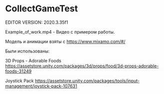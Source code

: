 # CollectGameTest

EDITOR VERSION: 2020.3.35f1

Example_of_work.mp4 - Видео с примером работы.

Модель и анимации взяты с https://www.mixamo.com/#/

Были использованы:

3D Props - Adorable Foods https://assetstore.unity.com/packages/3d/props/food/3d-props-adorable-foods-31249

Joystick Pack https://assetstore.unity.com/packages/tools/input-management/joystick-pack-107631
